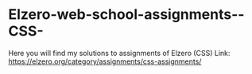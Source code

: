 # Elzero-web-school-assignments--CSS-
Here you will find my solutions to assignments of Elzero (CSS) Link: https://elzero.org/category/assignments/css-assignments/
